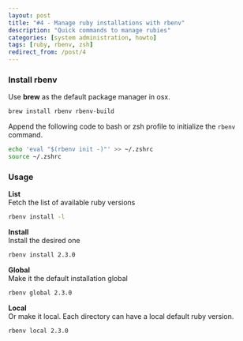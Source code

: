 ```yaml
---
layout: post
title: "#4 - Manage ruby installations with rbenv"
description: "Quick commands to manage rubies"
categories: [system administration, howto]
tags: [ruby, rbenv, zsh]
redirect_from: /post/4
---
```


### Install rbenv

Use **brew** as the default package manager in osx.

```bash
brew install rbenv rbenv-build
```

Append the following code to bash or zsh profile to initialize the `rbenv` command.

```bash
echo 'eval "$(rbenv init -)"' >> ~/.zshrc
source ~/.zshrc
```

### Usage


**List**   
Fetch the list of available ruby versions

```bash
rbenv install -l
```

**Install**   
Install the desired one

```bash
rbenv install 2.3.0
```

**Global**  
Make it the default installation global

```bash
rbenv global 2.3.0
```

**Local**  
Or make it local. Each directory can have a local default ruby version.

```bash
rbenv local 2.3.0
```
